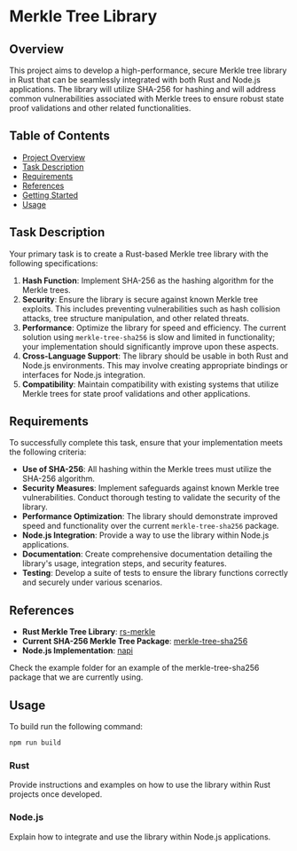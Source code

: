 # Merkle Tree Library

## Overview

This project aims to develop a high-performance, secure Merkle tree library in Rust that can be seamlessly integrated
with both Rust and Node.js applications.
The library will utilize SHA-256 for hashing and will address common vulnerabilities associated with Merkle trees to
ensure robust state proof validations and other related functionalities.

## Table of Contents

- [Project Overview](#project-overview)
- [Task Description](#task-description)
- [Requirements](#requirements)
- [References](#references)
- [Getting Started](#getting-started)
- [Usage](#usage)

## Task Description

Your primary task is to create a Rust-based Merkle tree library with the following specifications:

1. **Hash Function**: Implement SHA-256 as the hashing algorithm for the Merkle trees.
2. **Security**: Ensure the library is secure against known Merkle tree exploits. This includes preventing
   vulnerabilities such as hash collision attacks, tree structure manipulation, and other related threats.
3. **Performance**: Optimize the library for speed and efficiency. The current solution using `merkle-tree-sha256` is
   slow and limited in functionality; your implementation should significantly improve upon these aspects.
4. **Cross-Language Support**: The library should be usable in both Rust and Node.js environments. This may involve
   creating appropriate bindings or interfaces for Node.js integration.
5. **Compatibility**: Maintain compatibility with existing systems that utilize Merkle trees for state proof validations
   and other applications.

## Requirements

To successfully complete this task, ensure that your implementation meets the following criteria:

- **Use of SHA-256**: All hashing within the Merkle trees must utilize the SHA-256 algorithm.
- **Security Measures**: Implement safeguards against known Merkle tree vulnerabilities. Conduct thorough testing to
  validate the security of the library.
- **Performance Optimization**: The library should demonstrate improved speed and functionality over the
  current `merkle-tree-sha256` package.
- **Node.js Integration**: Provide a way to use the library within Node.js applications.
- **Documentation**: Create comprehensive documentation detailing the library's usage, integration steps, and security
  features.
- **Testing**: Develop a suite of tests to ensure the library functions correctly and securely under various scenarios.

## References

- **Rust Merkle Tree Library**: [rs-merkle](https://github.com/antouhou/rs-merkle)
- **Current SHA-256 Merkle Tree Package**: [merkle-tree-sha256](https://github.com/btc-vision/merkle-tree-sha256)
- **Node.js Implementation**: [napi](https://napi.rs/)

Check the example folder for an example of the merkle-tree-sha256 package that we are currently using.

## Usage

To build run the following command:

```bash
npm run build
```

### Rust

Provide instructions and examples on how to use the library within Rust projects once developed.

### Node.js

Explain how to integrate and use the library within Node.js applications.

